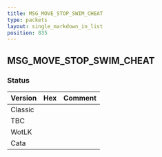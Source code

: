 ```yaml
---
title: MSG_MOVE_STOP_SWIM_CHEAT
type: packets
layout: single_markdown_in_list
position: 835
---
```


## MSG_MOVE_STOP_SWIM_CHEAT

### Status

Version | Hex | Comment
---------- | ---------- | ---------- 
Classic |  |  
TBC |  |  
WotLK |  |  
Cata |  |  

